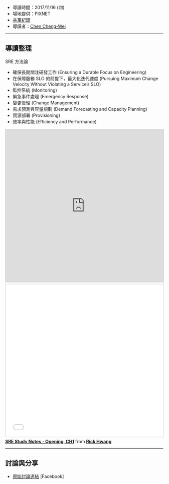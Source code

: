 <!-- 緒論、SRE 如何看待 Production 環境 -->

* 導讀時間：2017/11/16 (四)
* 場地提供：PIXNET
* [共筆紀錄](https://hackmd.io/VQkMngXhRQaYD2ZOebG0mw)
* 導讀者：[Chen Cheng-Wei](https://www.slideshare.net/warfan)

---
## 導讀整理

SRE 方法論

* 確保長期關注研發工作 (Ensuring a Durable Focus on Engineering)
* 在保障服務 SLO 的前提下，最大化迭代速度 (Pursuing Maximum Change Velocity Without Violating a Service’s SLO)
* 監控系統 (Monitoring)
* 緊急事件處理 (Emergency Response)
* 變更管理 (Change Management)
* 需求預測與容量規劃 (Demand Forecasting and Capacity Planning)
* 資源部署 (Provisioning)
* 效率與性能 (Efficiency and Performance)

<div><iframe src="https://www.slideshare.net/slideshow/embed_code/key/2QEFFnzHYvvhFY" width="595" height="485" frameborder="0" marginwidth="0" marginheight="0" scrolling="no" style="border:1px solid #CCC; border-width:1px; margin-bottom:5px; max-width: 100%;" allowfullscreen> </iframe><br /></div>

<iframe src="//www.slideshare.net/slideshow/embed_code/key/2I30mxTvAU1vQ8" width="595" height="485" frameborder="0" marginwidth="0" marginheight="0" scrolling="no" style="border:1px solid #CCC; border-width:1px; margin-bottom:5px; max-width: 100%;" allowfullscreen> </iframe> <div style="margin-bottom:5px"> <strong> <a href="//www.slideshare.net/rickhwang/sre-study-notes-opening-ch1" title="SRE Study Notes - Opening, CH1" target="_blank">SRE Study Notes - Opening, CH1</a> </strong> from <strong><a href="https://www.slideshare.net/rickhwang" target="_blank">Rick Hwang</a></strong> </div>


---
## 討論與分享

* [原始討論連結](https://www.facebook.com/groups/sre.taiwan/permalink/909580442541194/) [Facebook]
